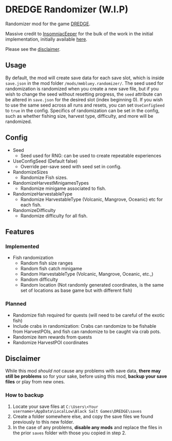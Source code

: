 # DREDGE Randomizer (W.I.P)

Randomizer mod for the game [DREDGE](https://store.steampowered.com/app/1562430/DREDGE/).

Massive credit to [InsomniacEeper](https://github.com/insomniac-eeper) for the bulk of the work in the initial implementation, initially available [here](https://github.com/SloopyNoSleep/DredgeWinchMods).

Please see the [disclaimer](#disclaimer).

## Usage

By default, the mod will create save data for each save slot, which is inside `save.json` in the mod folder `/mods/mmbluey.randomizer/`. The seed used for randomization is randomized when you create a new save file, but if you wish to change the seed without resetting progress, the `seed` attribute can be altered in `save.json` for the desired slot (index beginning 0). If you wish to use the same seed across all runs and resets, you can set `UseConfigSeed` to `true` in the config. Specifics of randomization can be set in the config, such as whether fishing size, harvest type, difficulty, and more will be randomized.

## Config
* Seed
   * Seed used for RNG: can be used to create repeatable experiences
* UseConfigSeed (Default false)
   * Override per-save seed with seed set in config.
* RandomizeSizes
   * Randomize Fish sizes.
* RandomizeHarvestMinigamesTypes
   * Randomize minigame associated to fish.
* RandomizeHarvestableType
   * Randomize HarvestableType (Volcanic, Mangrove, Oceanic) etc for each fish.
* RandomizeDifficulty
   * Randomize difficulty for all fish.

## Features
### Implemented
- Fish randomization
  - Random fish size ranges
  - Random fish catch minigame
  - Random HarvestableType (Volcanic, Mangrove, Oceanic, etc.,)
  - Random difficulty
  - Random location (Not randomly generated coordinates, is the same set of locations as base game but with different fish)

### Planned
- Randomize fish required for quests (will need to be careful of the exotic fish)
- Include crabs in randomization: Crabs can randomize to be fishable from HarvestPOIs, and fish can randomize to be caught via crab pots.
- Randomize item rewards from quests
- Randomize HarvestPOI coordinates

## Disclaimer
While this mod _should not_ cause any problems with save data, **there may still be problems** so for your sake, before using this mod, **backup your save files** or play from new ones.

### How to backup
1. Locate your save files at `C:\Users\<Your username>\AppData\LocalLow\Black Salt Games\DREDGE\saves`
2. Create a folder somewhere else, and copy the save files we found previously to this new folder.
3. In the case of any problems, **disable any mods** and replace the files in the prior `saves` folder with those you copied in step 2.
